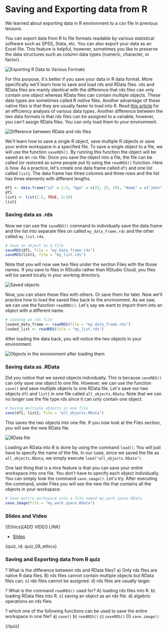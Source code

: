 # Saving and Exporting data from R

We learned about exporting data in R environment to a csv file in previous lessons. 

You can export data from R to file formats readable by various statistical software such as SPSS, Stata, etc. You can also export your data as an Excel file. This feature is helpful, however, sometimes you like to preserve the data structures such as column data types (numeric, character, or factor). 

![Exporting R Data to Various Formats](images/05_exporting/05_data_exporting_01.png)

For this purpose, it's better if you save your data in R data format. More specifically we'll learn how to save and load rds and RData files. rds and RData files are mainly identical with the difference that rds files can only contain one object whereas RData files can contain multiple objects. These data types are sometimes called R *native* files. Another advantage of these native files is that they are usually faster to load into R. Read [this article](https://www.r-bloggers.com/efficiently-saving-and-sharing-data-in-r/) for an efficiency analysis of various data types. Another difference between the two data formats is that rds files can be assigned to a variable, however, you can't assign RData files. You can only load them to your environment.


![Difference between RData and rds files](images/05_exporting/05_data_exporting_02.png)


We'll learn how to save a single R object, save multiple R objects or save your entire workspace in a specified file. To save a single object to a file, we will use the function `saveRDS()`. By running this function the object will be saved as an `rds` file. Once you save the object into a file, the file can be called (or restored as some people put it) using the `readRDS()` function. Here is how. As a practice, let's create one data frame called `df1` and one list called `list1`. The data frame has three columns and three rows and the list has three elements with different lengths. 

```r
df1 <- data.frame("id" = 1:3, "Age" = c(23, 25, 19), "Name" = c("John","Dora","Natasha"))
df1
list1 <- list(2.5, TRUE, 5:10)
list1
```

### Saving data as .rds

Now we can use the `saveRDS()` command to individually save the data frame and the list into separate files on called `my_data_frame.rds` and the other called `my_list.rds`.

```r
# Save an object to a file
saveRDS(df1, file = "my_data_frame.rds")
saveRDS(list1, file = "my_list.rds")
```

Note that you will now see two files under the section Files with the those names. If you save to files in RStudio rather than RStudio Cloud, you files will be saved locally in your working directory.

![Saved objects](images/05_exporting/05_data_exporting_05.png)

Now, you can share these files with others. Or save them for later. Now we'll practice how to load the saved files back to the environment. As we saw, we can use the function `readRDS()`. Let's say we want to import them into an object with a different name.

```r
# Loading an rds file
loaded_data_frame <- readRDS(file = "my_data_frame.rds")
loaded_list <- readRDS(file = "my_list.rds")
```

After loading the data back, you will notice the two objects in your environment.

![Objects in the environment after loading them](images/05_exporting/05_data_exporting_07.png)

### Saving data as .RData

Did you notice that we saved objects individually. This is because `saveRDS()` can only save one object to one file. However, we can use the function `save()` and save multiple objects to one RData file. Let's save our two objects `df1` and `list1` in one file called `all_objects.RData`. Note that we can no longer use the file type rds since it can only contain one object.

```r
# Saving multiple objects in one file
save(df1, list1, file = "all_objects.RData")
```

This saves the two objects into one file. If you now look at the Files section, you will see the new RData file.

![RData file](images/05_exporting/05_data_exporting_09.png)

Loading an RData into R is done by using the command `load()`. You will just have to specify the name of the file. In our case, since we saved the file as `all_objects.RData`, we simply execute `load("all_objects.RData")`.

One last thing that is a nice feature is that you can save your entire workspace into one file. You don't have to specify each object individually. You can simply look the command `save.image()`. Let's try. After executing the command, under Files you will see the new file that contains all the objects in your workspace.

```r
# Save entire workspace into a file named my_work_space.RData
save.image(file = "my_work_space.RData")
```


### Slides and Video

![Ethics](ADD VIDEO LINK)

* [Slides](https://docs.google.com/presentation/d/1pJ9MeAa_fOM-1ZdjJsoGcAxLS_sd00sLW8DrIJEZMC0/edit?usp=sharing)

{quiz, id: quiz_08_ethics}

### Saving and Exporting data from R quiz

? What is the difference between rds and RData files?
a) Only rds files are native R data files.
B) rds files cannot contain multiple objects but RData files can.
c) rds files cannot be assigned.
d) rds files are usually larger.

? What is the command `readRDS()` used for?
A) loading rds files into R.
b) loading RData files into R.
c) saving an object as an rds file.
d) algebric operations on rds files.


? which one of the following functions can be used to save the entire workspace in one file?
a) `save()`
b) `readRDS()`
c) `saveRDS()`
D) `save.image()`


{/quiz}